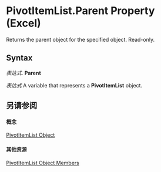 
# PivotItemList.Parent Property (Excel)

Returns the parent object for the specified object. Read-only.


## Syntax

 _表达式_. **Parent**

 _表达式_ A variable that represents a **PivotItemList** object.


## 另请参阅


#### 概念


[PivotItemList Object](2b0fc8e5-6073-9cb1-2217-1e8715cddb1e.md)
#### 其他资源


[PivotItemList Object Members](http://msdn.microsoft.com/library/400105d3-65ff-523c-b637-7b22a4ffab9e%28Office.15%29.aspx)